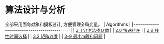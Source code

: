 # 算法设计与分析
全部采用面向对象和摸板设计, 方便管理全局变量。
| Algorithms                                   |
|----------------------------------------------|
| [2-1 分治法找众数](src/my_mode.h)            |
| [2.8 快速排序](src/my_qsorts.h)              |
| [2.9 线性时间选择](src/my_select.h)          |
| [3.2 矩阵连乘](src/my_matrix_chain.h)        |
| [3-9 最小m段和问题](src/my_m_subarray.h) |